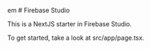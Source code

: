  em # Firebase Studio

This is a NextJS starter in Firebase Studio.

To get started, take a look at src/app/page.tsx.
